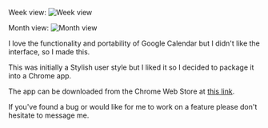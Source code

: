 Week view:
![Week view](http://i.imgur.com/xfqrIAO.png)

Month view:
![Month view](http://i.imgur.com/qUUeRiH.png)

I love the functionality and portability of Google Calendar but I didn't like the interface, so I made this.

This was initially a Stylish user style but I liked it so I decided to package it into a Chrome app.

The app can be downloaded from the Chrome Web Store at [this link](https://chrome.google.com/webstore/detail/clean-google-calendar/magodclodecbbnbdfpmoehfdddkhlfmm).

If you've found a bug or would like for me to work on a feature please don't hesitate to message me.
